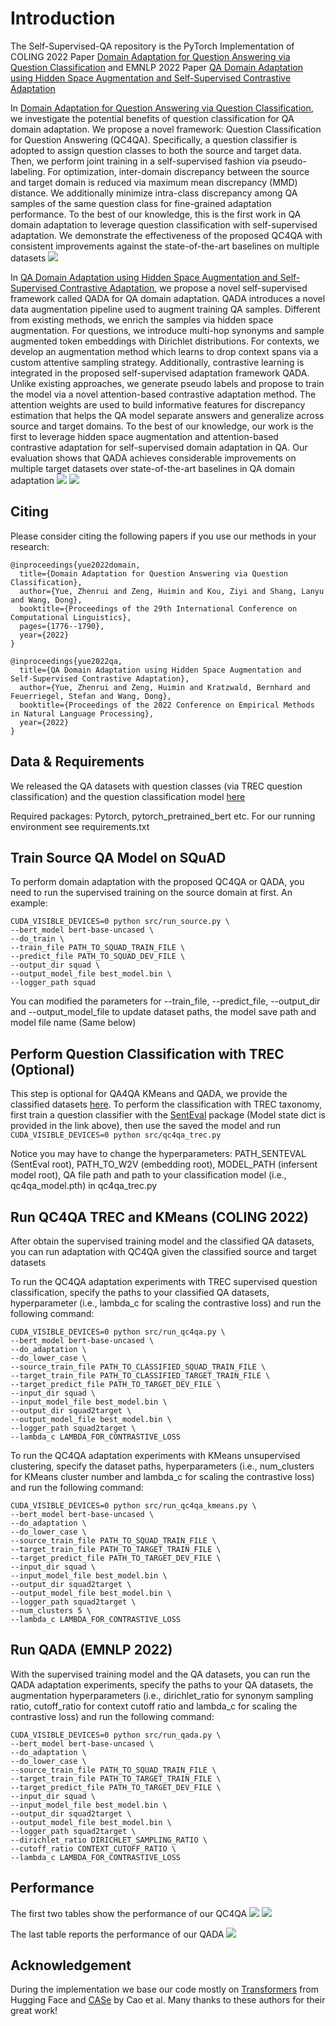 # Introduction

The Self-Supervised-QA repository is the PyTorch Implementation of COLING 2022 Paper [Domain Adaptation for Question Answering via Question Classification](https://arxiv.org/abs/2209.04998) and EMNLP 2022 Paper [QA Domain Adaptation using Hidden Space Augmentation and Self-Supervised Contrastive Adaptation](https://arxiv.org/abs/2210.10861)

In [Domain Adaptation for Question Answering via Question Classification](https://arxiv.org/abs/2209.04998),  we investigate the potential benefits of question classification for QA domain adaptation. We propose a novel framework: Question Classification for Question Answering (QC4QA). Specifically, a question classifier is adopted to assign question classes to both the source and target data. Then, we perform joint training in a self-supervised fashion via pseudo-labeling. For optimization, inter-domain discrepancy between the source and target domain is reduced via maximum mean discrepancy (MMD) distance. We additionally minimize intra-class discrepancy among QA samples of the same question class for fine-grained adaptation performance. To the best of our knowledge, this is the first work in QA domain adaptation to leverage question classification with self-supervised adaptation. We demonstrate the effectiveness of the proposed QC4QA with consistent improvements against the state-of-the-art baselines on multiple datasets
<img src=pics/intro1.png>

In [QA Domain Adaptation using Hidden Space Augmentation and Self-Supervised Contrastive Adaptation](https://arxiv.org/abs/2210.10861), we propose a novel self-supervised framework called QADA for QA domain adaptation. QADA introduces a novel data augmentation pipeline used to augment training QA samples. Different from existing methods, we enrich the samples via hidden space augmentation. For questions, we introduce multi-hop synonyms and sample augmented token embeddings with Dirichlet distributions. For contexts, we develop an augmentation method which learns to drop context spans via a custom attentive sampling strategy. Additionally, contrastive learning is integrated in the proposed self-supervised adaptation framework QADA. Unlike existing approaches, we generate pseudo labels and propose to train the model via a novel attention-based contrastive adaptation method. The attention weights are used to build informative features for discrepancy estimation that helps the QA model separate answers and generalize across source and target domains. To the best of our knowledge, our work is the first to leverage hidden space augmentation and attention-based contrastive adaptation for self-supervised domain adaptation in QA. Our evaluation shows that QADA achieves considerable improvements on multiple target datasets over state-of-the-art baselines in QA domain adaptation
<img src=pics/intro2.png>
<img src=pics/intro3.png>


## Citing 

Please consider citing the following papers if you use our methods in your research:
```
@inproceedings{yue2022domain,
  title={Domain Adaptation for Question Answering via Question Classification},
  author={Yue, Zhenrui and Zeng, Huimin and Kou, Ziyi and Shang, Lanyu and Wang, Dong},
  booktitle={Proceedings of the 29th International Conference on Computational Linguistics},
  pages={1776--1790},
  year={2022}
}

@inproceedings{yue2022qa,
  title={QA Domain Adaptation using Hidden Space Augmentation and Self-Supervised Contrastive Adaptation},
  author={Yue, Zhenrui and Zeng, Huimin and Kratzwald, Bernhard and Feuerriegel, Stefan and Wang, Dong},
  booktitle={Proceedings of the 2022 Conference on Empirical Methods in Natural Language Processing},
  year={2022}
}
```


## Data & Requirements

We released the QA datasets with question classes (via TREC question classification) and the question classification model [here](https://drive.google.com/drive/folders/10JPidO9bJwM1FyuEmlNfvaPx3loZNVt8?usp=sharing) 

Required packages: Pytorch, pytorch_pretrained_bert etc. For our running environment see requirements.txt


## Train Source QA Model on SQuAD

To perform domain adaptation with the proposed QC4QA or QADA, you need to run the supervised training on the source domain at first. An example:
```
CUDA_VISIBLE_DEVICES=0 python src/run_source.py \
--bert_model bert-base-uncased \
--do_train \
--train_file PATH_TO_SQUAD_TRAIN_FILE \
--predict_file PATH_TO_SQUAD_DEV_FILE \
--output_dir squad \
--output_model_file best_model.bin \
--logger_path squad
```

You can modified the parameters for --train_file, --predict_file, --output_dir and --output_model_file to update dataset paths, the model save path and model file name (Same below)


## Perform Question Classification with TREC (Optional)

This step is optional for QA4QA KMeans and QADA, we provide the classified datasets [here](https://drive.google.com/drive/folders/10JPidO9bJwM1FyuEmlNfvaPx3loZNVt8?usp=sharing). To perform the classification with TREC taxonomy, first train a question classifier with the [SentEval](https://github.com/facebookresearch/SentEval) package (Model state dict is provided in the link above), then use the saved the model and run `CUDA_VISIBLE_DEVICES=0 python src/qc4qa_trec.py`

Notice you may have to change the hyperparameters: PATH_SENTEVAL (SentEval root), PATH_TO_W2V (embedding root), MODEL_PATH (infersent model root), QA file path and path to your classification model (i.e., qc4qa_model.pth) in qc4qa_trec.py


## Run QC4QA TREC and KMeans (COLING 2022)

After obtain the supervised training model and the classified QA datasets, you can run adaptation with QC4QA given the classified source and target datasets

To run the QC4QA adaptation experiments with TREC supervised question classification, specify the paths to your classified QA datasets, hyperparameter (i.e., lambda_c for scaling the contrastive loss) and run the following command:
```
CUDA_VISIBLE_DEVICES=0 python src/run_qc4qa.py \
--bert_model bert-base-uncased \
--do_adaptation \
--do_lower_case \
--source_train_file PATH_TO_CLASSIFIED_SQUAD_TRAIN_FILE \
--target_train_file PATH_TO_CLASSIFIED_TARGET_TRAIN_FILE \
--target_predict_file PATH_TO_TARGET_DEV_FILE \
--input_dir squad \
--input_model_file best_model.bin \
--output_dir squad2target \
--output_model_file best_model.bin \
--logger_path squad2target \
--lambda_c LAMBDA_FOR_CONTRASTIVE_LOSS
```

To run the QC4QA adaptation experiments with KMeans unsupervised clustering, specify the dataset paths, hyperparameters (i.e., num_clusters for KMeans cluster number and lambda_c for scaling the contrastive loss) and run the following command:
```
CUDA_VISIBLE_DEVICES=0 python src/run_qc4qa_kmeans.py \
--bert_model bert-base-uncased \
--do_adaptation \
--do_lower_case \
--source_train_file PATH_TO_SQUAD_TRAIN_FILE \
--target_train_file PATH_TO_TARGET_TRAIN_FILE \
--target_predict_file PATH_TO_TARGET_DEV_FILE \
--input_dir squad \
--input_model_file best_model.bin \
--output_dir squad2target \
--output_model_file best_model.bin \
--logger_path squad2target \
--num_clusters 5 \
--lambda_c LAMBDA_FOR_CONTRASTIVE_LOSS
```


## Run QADA (EMNLP 2022)

With the supervised training model and the QA datasets, you can run the QADA adaptation experiments, specify the paths to your QA datasets, the augmentation hyperparameters (i.e., dirichlet_ratio for synonym sampling ratio, cutoff_ratio for context cutoff ratio and lambda_c for scaling the contrastive loss) and run the following command:
```
CUDA_VISIBLE_DEVICES=0 python src/run_qada.py \
--bert_model bert-base-uncased \
--do_adaptation \
--do_lower_case \
--source_train_file PATH_TO_SQUAD_TRAIN_FILE \
--target_train_file PATH_TO_TARGET_TRAIN_FILE \
--target_predict_file PATH_TO_TARGET_DEV_FILE \
--input_dir squad \
--input_model_file best_model.bin \
--output_dir squad2target \
--output_model_file best_model.bin \
--logger_path squad2target \
--dirichlet_ratio DIRICHLET_SAMPLING_RATIO \
--cutoff_ratio CONTEXT_CUTOFF_RATIO \
--lambda_c LAMBDA_FOR_CONTRASTIVE_LOSS
```


## Performance

The first two tables show the performance of our QC4QA
<img src=pics/performance1.png>
<img src=pics/performance2.png>

The last table reports the performance of our QADA
<img src=pics/performance3.png>


## Acknowledgement

During the implementation we base our code mostly on [Transformers](https://github.com/huggingface/transformers) from Hugging Face and [CASe](https://github.com/caoyu-noob/CASe) by Cao et al. Many thanks to these authors for their great work!
